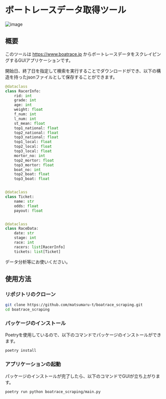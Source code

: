 # ボートレースデータ取得ツール

![image](https://github.com/matsumaru-t/boatrace_scraping/assets/40226692/1158b600-5f78-40f3-aac8-b9f14b81ea56)

## 概要
このツールは https://www.boatrace.jp からボートレースデータをスクレイピングするGUIアプリケーションです。

開始日、終了日を指定して検索を実行することでダウンロードができ、以下の構造を持ったjsonファイルとして保存することができます。

```python
@dataclass
class RacerInfo:
    rid: int
    grade: int
    age: int
    weight: float
    f_num: int
    l_num: int
    st_mean: float
    top1_national: float
    top2_national: float
    top3_national: float
    top1_local: float
    top2_local: float
    top3_local: float
    mortor_no: int
    top2_mortor: float
    top3_mortor: float
    boat_no: int
    top2_boat: float
    top3_boat: float


@dataclass
class Ticket:
    name: str
    odds: float
    payout: float


@dataclass
class RaceData:
    date: str
    stage: int
    race: int
    racers: list[RacerInfo]
    tickets: list[Ticket]
```

データ分析等にお使いください。

## 使用方法

### リポジトリのクローン
```zsh
git clone https://github.com/matsumaru-t/boatrace_scraping.git
cd boatrace_scraping
```

### パッケージのインストール

Poetryを使用しているので、以下のコマンドでパッケージのインストールができます。

```zsh
poetry install
```

### アプリケーションの起動

パッケージのインストールが完了したら、以下のコマンドでGUIが立ち上がります。

```zsh
poetry run python boatrace_scraping/main.py
```

